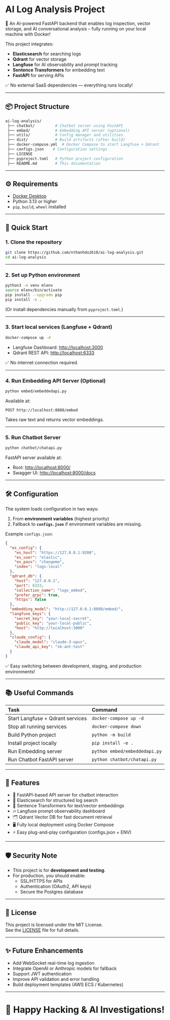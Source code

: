 # AI Log Analysis Project

🚀 An AI-powered FastAPI backend that enables log inspection, vector storage, and AI conversational analysis – fully running on your local machine with Docker!

This project integrates:
- **Elasticsearch** for searching logs
- **Qdrant** for vector storage
- **Langfuse** for AI observability and prompt tracking
- **Sentence Transformers** for embedding text
- **FastAPI** for serving APIs

✅ No external SaaS dependencies — everything runs locally!

---

## 📦 Project Structure

```bash
ai-log-analysis/
 ├── chatbot/         # Chatbot server using FastAPI
 ├── embed/           # Embedding API server (optional)
 ├── utils/           # Config manager and utilities
 ├── dist/            # Build artifacts (after build)
 ├── docker-compose.yml  # Docker Compose to start Langfuse + Qdrant
 ├── configs.json    # Configuration settings
 ├── LICENSE
 ├── pyproject.toml   # Python project configuration
 ├── README.md        # This documentation
```

---

## ⚙️ Requirements

- [Docker Desktop](https://www.docker.com/products/docker-desktop)
- Python 3.13 or higher
- `pip`, `build`, `wheel` installed

---

## 🚀 Quick Start

### 1. Clone the repository

```bash
git clone https://github.com/nthanhdo2610/ai-log-analysis.git
cd ai-log-analysis
```

---

### 2. Set up Python environment

```bash
python3 -m venv mlenv
source mlenv/bin/activate
pip install --upgrade pip
pip install -e .
```

(Or install dependencies manually from `pyproject.toml`.)

---

### 3. Start local services (Langfuse + Qdrant)

```bash
docker-compose up -d
```

- Langfuse Dashboard: [http://localhost:3000](http://localhost:3000)
- Qdrant REST API: [http://localhost:6333](http://localhost:6333)

✅ No internet connection required.

---

### 4. Run Embedding API Server (Optional)

```bash
python embed/embeddedapi.py
```

Available at:

```
POST http://localhost:8080/embed
```

Takes raw text and returns vector embeddings.

---

### 5. Run Chatbot Server

```bash
python chatbot/chatapi.py
```

FastAPI server available at:

- Root: [http://localhost:8000/](http://localhost:8000/)
- Swagger UI: [http://localhost:8000/docs](http://localhost:8000/docs)

---

## 🛠 Configuration

The system loads configuration in two ways:
1. From **environment variables** (highest priority)
2. Fallback to **`configs.json`** if environment variables are missing.

Example `configs.json`:

```json
{
  "es_config": {
    "es_host": "https://127.0.0.1:9200",
    "es_user": "elastic",
    "es_pass": "changeme",
    "index": "logs-local"
  },
  "qdrant_db": {
    "host": "127.0.0.1",
    "port": 6333,
    "collection_name": "logs_embed",
    "prefer_grpc": true,
    "https": false
  },
  "embedding_model": "http://127.0.0.1:8080/embed/",
  "langfuse_keys": {
    "secret_key": "your-local-secret",
    "public_key": "your-local-public",
    "host": "http://localhost:3000"
  },
  "claude_config": {
    "claude_model": "claude-3-opus",
    "claude_api_key": "sk-ant-test"
  }
}
```

✅ Easy switching between development, staging, and production environments!

---

## 📚 Useful Commands

| Task | Command |
|:-----|:--------|
| Start Langfuse + Qdrant services | `docker-compose up -d` |
| Stop all running services | `docker-compose down` |
| Build Python project | `python -m build` |
| Install project locally | `pip install -e .` |
| Run Embedding server | `python embed/embeddedapi.py` |
| Run Chatbot FastAPI server | `python chatbot/chatapi.py` |

---

## 🧠 Features

- 🚀 FastAPI-based API server for chatbot interaction
- 🔎 Elasticsearch for structured log search
- 🧠 Sentence Transformers for text/vector embeddings
- 🔥 Langfuse prompt observability dashboard
- 🗂️ Qdrant Vector DB for fast document retrieval
- 🖥️ Fully local deployment using Docker Compose
- ⚡ Easy plug-and-play configuration (configs.json + ENV)

---

## 🛡️ Security Note

- This project is for **development and testing**.
- For production, you should enable:
  - SSL/HTTPS for APIs
  - Authentication (OAuth2, API keys)
  - Secure the Postgres database

---

## 📄 License

This project is licensed under the MIT License.  
See the [LICENSE](LICENSE) file for full details.

---

## ✨ Future Enhancements

- Add WebSocket real-time log ingestion
- Integrate OpenAI or Anthropic models for fallback
- Support JWT authentication
- Improve API validation and error handling
- Build deployment templates (AWS ECS / Kubernetes)

---

# 🚀 Happy Hacking & AI Investigations!
